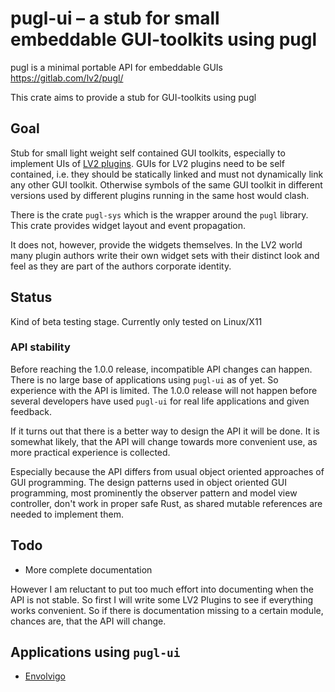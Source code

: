 # pugl-ui – a stub for small embeddable GUI-toolkits using pugl

pugl is a minimal portable API for embeddable GUIs https://gitlab.com/lv2/pugl/

This crate aims to provide a stub for GUI-toolkits using pugl


## Goal

Stub for small light weight self contained GUI toolkits, especially to
implement UIs of [LV2 plugins](https://lv2plug.in). GUIs for LV2 plugins need
to be self contained, i.e. they should be statically linked and must not
dynamically link any other GUI toolkit. Otherwise symbols of the same GUI
toolkit in different versions used by different plugins running in the same
host would clash.

There is the crate `pugl-sys` which is the wrapper around the `pugl`
library. This crate provides widget layout and event propagation.

It does not, however, provide the widgets themselves. In the LV2 world many
plugin authors write their own widget sets with their distinct look and feel as
they are part of the authors corporate identity.


## Status

Kind of beta testing stage. Currently only tested on Linux/X11

### API stability

Before reaching the 1.0.0 release, incompatible API changes can happen. There
is no large base of applications using `pugl-ui` as of yet. So experience with
the API is limited. The 1.0.0 release will not happen before several developers
have used `pugl-ui` for real life applications and given feedback.

If it turns out that there is a better way to design the API it will be
done. It is somewhat likely, that the API will change towards more convenient
use, as more practical experience is collected.

Especially because the API differs from usual object oriented approaches of GUI
programming. The design patterns used in object oriented GUI programming, most
prominently the observer pattern and model view controller, don't work in
proper safe Rust, as shared mutable references are needed to implement them.

## Todo

* More complete documentation

However I am reluctant to put too much effort into documenting when the API is
not stable. So first I will write some LV2 Plugins to see if everything works
convenient. So if there is documentation missing to a certain module, chances
are, that the API will change.


## Applications using `pugl-ui`

* [Envolvigo](https://github.com/johannes-mueller/envolvigo)
